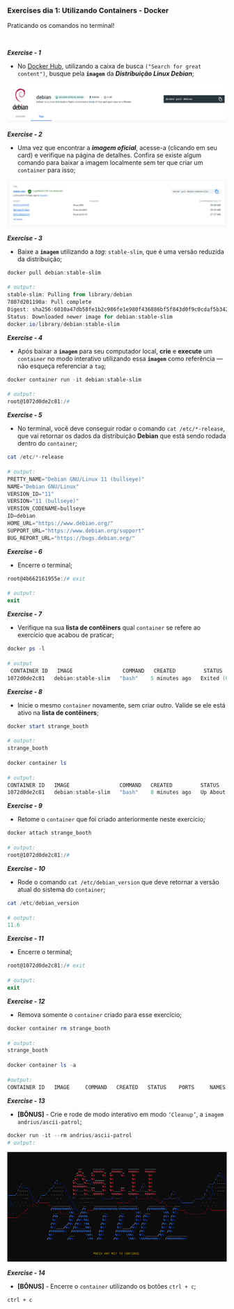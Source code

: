 ### Exercises dia 1: Utilizando Containers - Docker

Praticando os comandos no terminal!

<br>

_**Exercise - 1**_

 - No [Docker Hub](https://hub.docker.com/search?q=&type=image), utilizando a caixa de busca `("Search for great content")`, busque pela **`imagem`** da **_Distribuição Linux Debian_**;

 ![step-1](images/step-1.png)

_**Exercise - 2**_

 - Uma vez que encontrar a **_imagem oficial_**, acesse-a (clicando em seu card) e verifique na página de detalhes. Confira se existe algum comando para baixar a imagem localmente sem ter que criar um `container` para isso;

![steps-2-and-3](images/steps-2-and-3.png)

_**Exercise - 3**_

 - Baixe a **`imagem`** utilizando a _tag_: `stable-slim`, que é uma versão reduzida da distribuição;

 ```powershell
docker pull debian:stable-slim

# output:
stable-slim: Pulling from library/debian
7807d201190a: Pull complete 
Digest: sha256:6010a47db58fe1b2c986fe1e980f436886bf5f843d0f9c0cdaf5b342bfe9be69
Status: Downloaded newer image for debian:stable-slim
docker.io/library/debian:stable-slim
```

_**Exercise - 4**_

 - Após baixar a **`imagem`** para seu computador local, **crie** e **execute** um `container` no modo interativo utilizando essa **`imagem`** como referência — não esqueça referenciar a `tag`;

 ```powershell
docker container run -it debian:stable-slim

# output:
root@1072d0de2c81:/#
```

_**Exercise - 5**_

 - No terminal, você deve conseguir rodar o comando `cat /etc/*-release`, que vai retornar os dados da distribuição **Debian** que está sendo rodada dentro do `container`;

```powershell
cat /etc/*-release

# output:
PRETTY_NAME="Debian GNU/Linux 11 (bullseye)"
NAME="Debian GNU/Linux"
VERSION_ID="11"
VERSION="11 (bullseye)"
VERSION_CODENAME=bullseye
ID=debian
HOME_URL="https://www.debian.org/"
SUPPORT_URL="https://www.debian.org/support"
BUG_REPORT_URL="https://bugs.debian.org/"

```

_**Exercise - 6**_

 - Encerre o terminal;

 ```powershell
 root@4b662161955e:/# exit

 # output:
exit
```

_**Exercise - 7**_

 - Verifique na sua **lista de contêiners** qual `container` se refere ao exercício que acabou de praticar;

```powershell
docker ps -l

# output
 CONTAINER ID   IMAGE                COMMAND   CREATED         STATUS                          PORTS     NAMES
1072d0de2c81   debian:stable-slim   "bash"    5 minutes ago   Exited (0) About a minute ago             strange_booth
```

_**Exercise - 8**_

 - Inicie o mesmo `container` novamente, sem criar outro. Valide se ele está ativo na **lista de contêiners**;

 ```powershell
docker start strange_booth 

# output:
strange_booth

docker container ls

# output:
CONTAINER ID   IMAGE                COMMAND   CREATED         STATUS              PORTS     NAMES
1072d0de2c81   debian:stable-slim   "bash"    8 minutes ago   Up About a minute             strange_booth
```

_**Exercise - 9**_

 - Retome o `container` que foi criado anteriormente neste exercício;

 ```powershell
docker attach strange_booth

# output:
root@1072d0de2c81:/# 
```

_**Exercise - 10**_

 - Rode o comando `cat /etc/debian_version` que deve retornar a versão atual do sistema do `container`;

 ```powershell
cat /etc/debian_version

# output:
11.6
```

_**Exercise - 11**_

 - Encerre o terminal;

```powershell
root@1072d0de2c81:/# exit

# output:
exit
```

_**Exercise - 12**_

 - Remova somente o `container` criado para esse exercício;

 ```powershell
docker container rm strange_booth

# output:
strange_booth

docker container ls -a

#output:
CONTAINER ID   IMAGE     COMMAND   CREATED   STATUS    PORTS     NAMES
```

_**Exercise - 13**_

 - **[BÔNUS]** - Crie e rode de modo interativo em modo `‘Cleanup’`, a `imagem` `andrius/ascii-patrol`;

 ```powershell
docker run -it --rm andrius/ascii-patrol
# output:
```
![step-13](images/step-13.png)


 _**Exercise - 14**_

 - **[BÔNUS]** - Encerre o `container` utilizando os botões `ctrl + c`;

 ```
ctrl + c
```